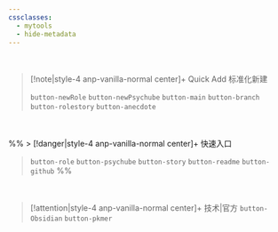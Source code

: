 ```yaml
---
cssclasses:
  - mytools
  - hide-metadata
---
```

<div style="height: 20px"></div>

> [!note|style-4 anp-vanilla-normal center]+ Quick Add 标准化新建
> 
> `button-newRole` `button-newPsychube`
> `button-main` `button-branch` `button-rolestory` `button-anecdote`

<div style="height: 20px"></div>

%% > [!danger|style-4 anp-vanilla-normal center]+ 快速入口
> 
> `button-role` `button-psychube` `button-story` `button-readme` `button-github`
 %%
<div style="height: 20px"></div>

> [!attention|style-4 anp-vanilla-normal center]+ 技术|官方
> `button-Obsidian` `button-pkmer` 
